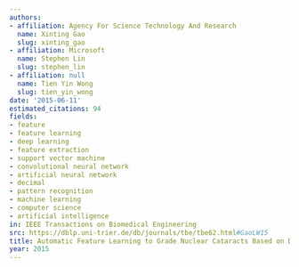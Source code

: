 ```yaml
---
authors:
- affiliation: Agency For Science Technology And Research
  name: Xinting Gao
  slug: xinting_gao
- affiliation: Microsoft
  name: Stephen Lin
  slug: stephen_lin
- affiliation: null
  name: Tien Yin Wong
  slug: tien_yin_wong
date: '2015-06-11'
estimated_citations: 94
fields:
- feature
- feature learning
- deep learning
- feature extraction
- support vector machine
- convolutional neural network
- artificial neural network
- decimal
- pattern recognition
- machine learning
- computer science
- artificial intelligence
in: IEEE Transactions on Biomedical Engineering
src: https://dblp.uni-trier.de/db/journals/tbe/tbe62.html#GaoLW15
title: Automatic Feature Learning to Grade Nuclear Cataracts Based on Deep Learning
year: 2015
---
```

